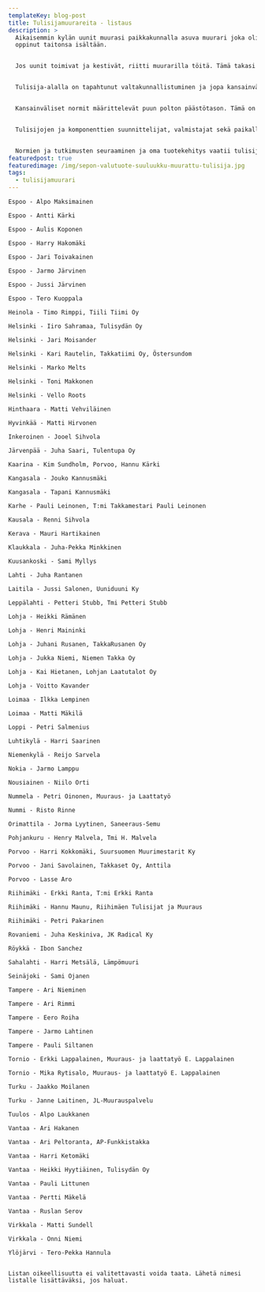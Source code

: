 ```yaml
---
templateKey: blog-post
title: Tulisijamuurareita - listaus
description: >
  Aikaisemmin kylän uunit muurasi paikkakunnalla asuva muurari joka oli yleensä
  oppinut taitonsa isältään.


  Jos uunit toimivat ja kestivät, riitti muurarilla töitä. Tämä takasi laadunvalvonnan. Toisin on nykyään.


  Tulisija-alalla on tapahtunut valtakunnallistuminen ja jopa kansainvälistyminen. Materiaalit tulevat aiempaa kauempaa samoin kuin muurarikin.


  Kansainväliset normit määrittelevät puun polton päästötason. Tämä on asettanut aiemmat toimintatavat, tulisijan suunnittelun ja materiaalit uuden tilanteen eteen.


  Tulisijojen ja komponenttien suunnittelijat, valmistajat sekä paikalla muurattavien tulisijojen tekijät joutuvat hankkimaan tiedot näistä määräyksistä ja kehittämään tuotteensa ja ammattitaitonsa määräyksiä vastaaviksi.


  Normien ja tutkimusten seuraaminen ja oma tuotekehitys vaatii tulisijavalmistuksen piirissä toimivilta jatkuvaa panostamista kehittämiseen.
featuredpost: true
featuredimage: /img/sepon-valutuote-suuluukku-muurattu-tulisija.jpg
tags:
  - tulisijamuurari
---
```

    Espoo - Alpo Maksimainen

    Espoo - Antti Kärki

    Espoo - Aulis Koponen

    Espoo - Harry Hakomäki

    Espoo - Jari Toivakainen

    Espoo - Jarmo Järvinen

    Espoo - Jussi Järvinen

    Espoo - Tero Kuoppala

    Heinola - Timo Rimppi, Tiili Tiimi Oy

    Helsinki - Iiro Sahramaa, Tulisydän Oy

    Helsinki - Jari Moisander

    Helsinki - Kari Rautelin, Takkatiimi Oy, Östersundom

    Helsinki - Marko Melts

    Helsinki - Toni Makkonen

    Helsinki - Vello Roots

    Hinthaara - Matti Vehviläinen

    Hyvinkää - Matti Hirvonen

    Inkeroinen - Jooel Sihvola

    Järvenpää - Juha Saari, Tulentupa Oy

    Kaarina - Kim Sundholm, Porvoo, Hannu Kärki

    Kangasala - Jouko Kannusmäki

    Kangasala - Tapani Kannusmäki

    Karhe - Pauli Leinonen, T:mi Takkamestari Pauli Leinonen

    Kausala - Renni Sihvola

    Kerava - Mauri Hartikainen

    Klaukkala - Juha-Pekka Minkkinen

    Kuusankoski - Sami Myllys

    Lahti - Juha Rantanen

    Laitila - Jussi Salonen, Uuniduuni Ky

    Leppälahti - Petteri Stubb, Tmi Petteri Stubb

    Lohja - Heikki Rämänen

    Lohja - Henri Maininki

    Lohja - Juhani Rusanen, TakkaRusanen Oy

    Lohja - Jukka Niemi, Niemen Takka Oy

    Lohja - Kai Hietanen, Lohjan Laatutalot Oy

    Lohja - Voitto Kavander

    Loimaa - Ilkka Lempinen

    Loimaa - Matti Mäkilä

    Loppi - Petri Salmenius

    Luhtikylä - Harri Saarinen

    Niemenkylä - Reijo Sarvela

    Nokia - Jarmo Lamppu

    Nousiainen - Niilo Orti

    Nummela - Petri Oinonen, Muuraus- ja Laattatyö

    Nummi - Risto Rinne

    Orimattila - Jorma Lyytinen, Saneeraus-Semu

    Pohjankuru - Henry Malvela, Tmi H. Malvela

    Porvoo - Harri Kokkomäki, Suursuomen Muurimestarit Ky

    Porvoo - Jani Savolainen, Takkaset Oy, Anttila

    Porvoo - Lasse Aro

    Riihimäki - Erkki Ranta, T:mi Erkki Ranta

    Riihimäki - Hannu Maunu, Riihimäen Tulisijat ja Muuraus

    Riihimäki - Petri Pakarinen

    Rovaniemi - Juha Keskiniva, JK Radical Ky

    Röykkä - Ibon Sanchez

    Sahalahti - Harri Metsälä, Lämpömuuri

    Seinäjoki - Sami Ojanen

    Tampere - Ari Nieminen

    Tampere - Ari Rimmi

    Tampere - Eero Roiha

    Tampere - Jarmo Lahtinen

    Tampere - Pauli Siltanen

    Tornio - Erkki Lappalainen, Muuraus- ja laattatyö E. Lappalainen

    Tornio - Mika Rytisalo, Muuraus- ja laattatyö E. Lappalainen

    Turku - Jaakko Moilanen

    Turku - Janne Laitinen, JL-Muurauspalvelu

    Tuulos - Alpo Laukkanen

    Vantaa - Ari Hakanen

    Vantaa - Ari Peltoranta, AP-Funkkistakka

    Vantaa - Harri Ketomäki

    Vantaa - Heikki Hyytiäinen, Tulisydän Oy

    Vantaa - Pauli Littunen

    Vantaa - Pertti Mäkelä

    Vantaa - Ruslan Serov

    Virkkala - Matti Sundell

    Virkkala - Onni Niemi

    Ylöjärvi - Tero-Pekka Hannula


    Listan oikeellisuutta ei valitettavasti voida taata. Lähetä nimesi listalle lisättäväksi, jos haluat.